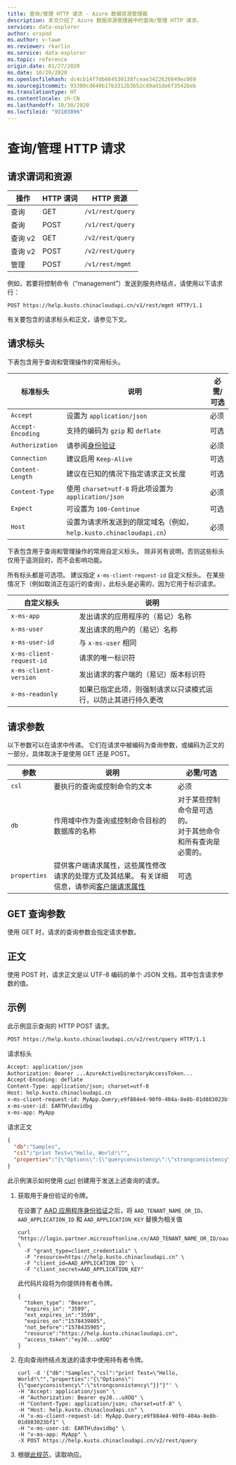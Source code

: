 ```yaml
---
title: 查询/管理 HTTP 请求 - Azure 数据资源管理器
description: 本文介绍了 Azure 数据资源管理器中的查询/管理 HTTP 请求。
services: data-explorer
author: orspod
ms.author: v-tawe
ms.reviewer: rkarlin
ms.service: data-explorer
ms.topic: reference
origin.date: 01/27/2020
ms.date: 10/29/2020
ms.openlocfilehash: dc4cb14f7db664530138fceae3422626049ec069
ms.sourcegitcommit: 93309cd649b17b3312b3b52cd9ad1de6f3542beb
ms.translationtype: HT
ms.contentlocale: zh-CN
ms.lasthandoff: 10/30/2020
ms.locfileid: "93103896"
---
```

# <a name="querymanagement-http-request"></a>查询/管理 HTTP 请求

## <a name="request-verb-and-resource"></a>请求谓词和资源

|操作    |HTTP 谓词|HTTP 资源   |
|----------|---------|----------------|
|查询     |GET      |`/v1/rest/query`|
|查询     |POST     |`/v1/rest/query`|
|查询 v2  |GET      |`/v2/rest/query`|
|查询 v2  |POST     |`/v2/rest/query`|
|管理|POST     |`/v1/rest/mgmt` |

例如，若要将控制命令（“management”）发送到服务终结点，请使用以下请求行：

```
POST https://help.kusto.chinacloudapi.cn/v1/rest/mgmt HTTP/1.1
```

有关要包含的请求标头和正文，请参见下文。

## <a name="request-headers"></a>请求标头

下表包含用于查询和管理操作的常用标头。

|标准标头  |说明                                                                                 |必需/可选 |
|-----------------|--------------------------------------------------------------------------------------------|------------------|
|`Accept`         |设置为 `application/json`                                                                   |必须          |
|`Accept-Encoding`|支持的编码为 `gzip` 和 `deflate`                                                |可选          |
|`Authorization`  |请参阅[身份验证](./authentication.md)                                                   |必须          |
|`Connection`     |建议启用 `Keep-Alive`                                                   |可选          |
|`Content-Length` |建议在已知的情况下指定请求正文长度                            |可选          |
|`Content-Type`   |使用 `charset=utf-8` 将此项设置为 `application/json`                                              |必须          |
|`Expect`         |可设置为 `100-Continue`                                                                |可选          |
|`Host`           |设置为请求所发送到的限定域名（例如，`help.kusto.chinacloudapi.cn`） |必须|

下表包含用于查询和管理操作的常用自定义标头。 除非另有说明，否则这些标头仅用于遥测目的，而不会影响功能。

所有标头都是可选项。 建议指定 `x-ms-client-request-id` 自定义标头。 在某些情况下（例如取消正在运行的查询），此标头是必需的，因为它用于标识请求。

|自定义标头           |说明                                                                                               |
|------------------------|----------------------------------------------------------------------------------------------------------|
|`x-ms-app`              |发出请求的应用程序的（易记）名称                                                 |
|`x-ms-user`             |发出请求的用户的（易记）名称                                                        |
|`x-ms-user-id`          |与 `x-ms-user` 相同                                                                                       |
|`x-ms-client-request-id`|请求的唯一标识符                                                                       |
|`x-ms-client-version`   |发出请求的客户端的（易记）版本标识符                                       |
|`x-ms-readonly`         |如果已指定此项，则强制请求以只读模式运行，以防止其进行持久更改 |

## <a name="request-parameters"></a>请求参数

以下参数可以在请求中传递。 它们在请求中被编码为查询参数，或编码为正文的一部分，具体取决于是使用 GET 还是 POST。

|参数   |说明                                                                                 |必需/可选 |
|------------|--------------------------------------------------------------------------------------------|------------------|
|`csl`       |要执行的查询或控制命令的文本                                             |必须          |
|`db`        |作用域中作为查询或控制命令目标的数据库的名称            |对于某些控制命令是可选的。 <br>对于其他命令和所有查询是必需的。 </br>                                                                   |
|`properties`|提供客户端请求属性，这些属性修改请求的处理方式及其结果。 有关详细信息，请参阅[客户端请求属性](../netfx/request-properties.md)                                               | 可选         |

## <a name="get-query-parameters"></a>GET 查询参数

使用 GET 时，请求的查询参数会指定请求参数。

## <a name="body"></a>正文

使用 POST 时，请求正文是以 UTF-8 编码的单个 JSON 文档，其中包含请求参数的值。

## <a name="examples"></a>示例

此示例显示查询的 HTTP POST 请求。

```txt
POST https://help.kusto.chinacloudapi.cn/v2/rest/query HTTP/1.1
```

请求标头

```txt
Accept: application/json
Authorization: Bearer ...AzureActiveDirectoryAccessToken...
Accept-Encoding: deflate
Content-Type: application/json; charset=utf-8
Host: help.kusto.chinacloudapi.cn
x-ms-client-request-id: MyApp.Query;e9f884e4-90f0-404a-8e8b-01d883023bf1
x-ms-user-id: EARTH\davidbg
x-ms-app: MyApp
```

请求正文

```json
{
  "db":"Samples",
  "csl":"print Test=\"Hello, World!\"",
  "properties":"{\"Options\":{\"queryconsistency\":\"strongconsistency\"},\"Parameters\":{},\"ClientRequestId\":\"MyApp.Query;e9f884e4-90f0-404a-8e8b-01d883023bf1\"}"
}
```

此示例演示如何使用 [curl](https://curl.haxx.se/) 创建用于发送上述查询的请求。

1. 获取用于身份验证的令牌。

    在设置了 [AAD 应用程序身份验证](../../management/access-control/how-to-provision-aad-app.md)之后，将 `AAD_TENANT_NAME_OR_ID`、`AAD_APPLICATION_ID` 和 `AAD_APPLICATION_KEY` 替换为相关值

    ```
    curl "https://login.partner.microsoftonline.cn/AAD_TENANT_NAME_OR_ID/oauth2/token" \
      -F "grant_type=client_credentials" \
      -F "resource=https://help.kusto.chinacloudapi.cn" \
      -F "client_id=AAD_APPLICATION_ID" \
      -F "client_secret=AAD_APPLICATION_KEY"
    ```

    此代码片段将为你提供持有者令牌。

    ```
    {
      "token_type": "Bearer",
      "expires_in": "3599",
      "ext_expires_in":"3599", 
      "expires_on":"1578439805",
      "not_before":"1578435905",
      "resource":"https://help.kusto.chinacloudapi.cn",
      "access_token":"eyJ0...uXOQ"
    }
    ```

1. 在向查询终结点发送的请求中使用持有者令牌。

    ```
    curl -d '{"db":"Samples","csl":"print Test=\"Hello, World!\"","properties":"{\"Options\":{\"queryconsistency\":\"strongconsistency\"}}"}"' \
    -H "Accept: application/json" \
    -H "Authorization: Bearer eyJ0...uXOQ" \
    -H "Content-Type: application/json; charset=utf-8" \
    -H "Host: help.kusto.chinacloudapi.cn" \
    -H "x-ms-client-request-id: MyApp.Query;e9f884e4-90f0-404a-8e8b-01d883023bf1" \
    -H "x-ms-user-id: EARTH\davidbg" \
    -H "x-ms-app: MyApp" \
    -X POST https://help.kusto.chinacloudapi.cn/v2/rest/query
    ```

1. 根据[此规范](response.md)，读取响应。
